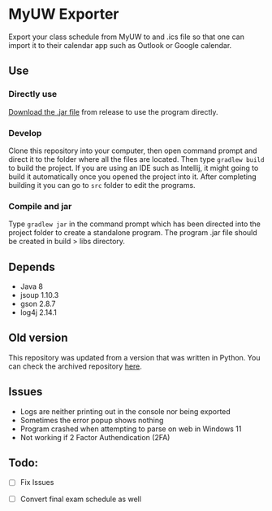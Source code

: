 # MyUW Exporter
Export your class schedule from MyUW to and .ics file so that one can import it to their calendar app such as Outlook or
Google calendar.

## Use
### Directly use
[Download the .jar file](https://github.com/eyhc1/ScheduleMyClasses/releases/download/UWScheduleExporter/ScheduleMyClasses-2.0.0.jar) from release to use the program directly.
### Develop
Clone this repository into your computer, then open command prompt and direct it to the folder where all the files are
located. Then type `gradlew build` to build the project. If you are using an IDE such as Intellij, it might going to
build it automatically once you opened the project into it. After completing building it you can go to `src` folder to
edit the programs.
### Compile and jar
Type `gradlew jar` in the command prompt which has been directed into the project folder to create a standalone program.
The program .jar file should be created in build > libs directory.

## Depends
- Java 8
- jsoup 1.10.3
- gson 2.8.7
- log4j 2.14.1

## Old version
This repository was updated from a version that was written in Python. You can check the archived repository [here](https://github.com/eyhc1/visual-schedule-to-ics).

## Issues
- Logs are neither printing out in the console nor being exported
- Sometimes the error popup shows nothing
- Program crashed when attempting to parse on web in Windows 11
- Not working if 2 Factor Authendication (2FA)

## Todo:
- [ ] Fix Issues
- [ ] Convert final exam schedule as well


